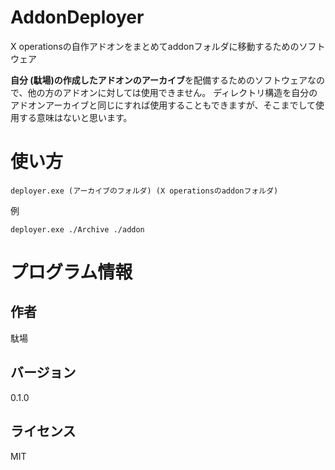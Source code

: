 # AddonDeployer

X operationsの自作アドオンをまとめてaddonフォルダに移動するためのソフトウェア

**自分 (駄場)の作成したアドオンのアーカイブ**を配備するためのソフトウェアなので、他の方のアドオンに対しては使用できません。
ディレクトリ構造を自分のアドオンアーカイブと同じにすれば使用することもできますが、そこまでして使用する意味はないと思います。

# 使い方

```
deployer.exe (アーカイブのフォルダ) (X operationsのaddonフォルダ)
```

例

```
deployer.exe ./Archive ./addon
```

# プログラム情報

## 作者

駄場

## バージョン

0.1.0

## ライセンス

MIT

